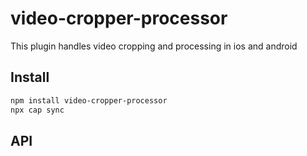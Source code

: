# video-cropper-processor

This plugin handles video cropping and processing in ios and android

## Install

```bash
npm install video-cropper-processor
npx cap sync
```

## API

<docgen-index></docgen-index>

<docgen-api>
<!-- run docgen to generate docs from the source -->
<!-- More info: https://github.com/ionic-team/capacitor-docgen -->
</docgen-api>
